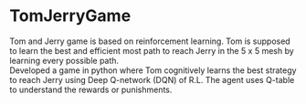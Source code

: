 # TomJerryGame
Tom and Jerry game is based on reinforcement learning. 
Tom is supposed to learn the best and efficient most path to reach Jerry in the 5 x 5 mesh by learning every possible path.  
Developed a game in python where Tom cognitively learns the best strategy to reach Jerry using Deep Q-network (DQN) of R.L. The agent uses Q-table to understand the rewards or punishments.
